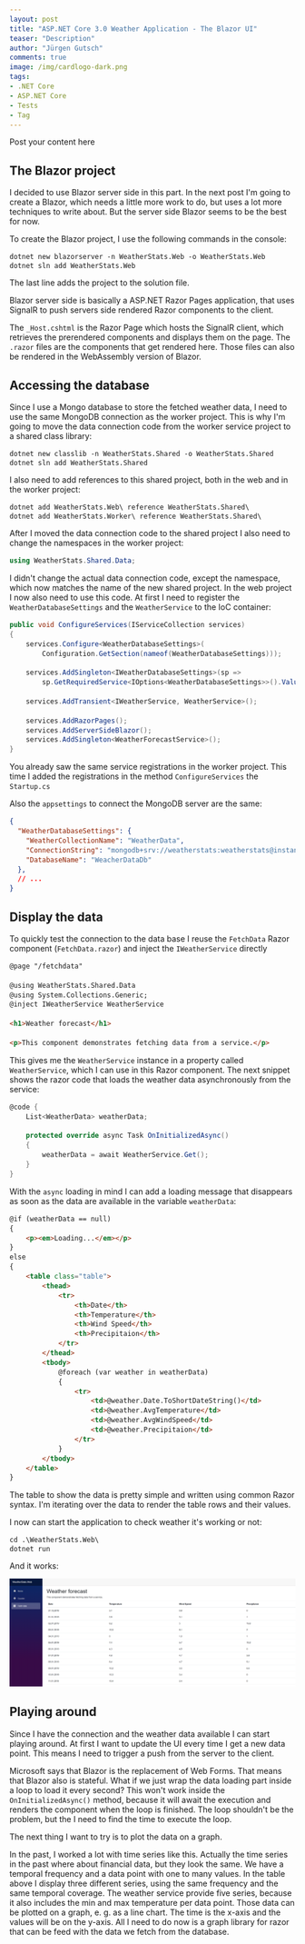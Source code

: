 ```yaml
---
layout: post
title: "ASP.NET Core 3.0 Weather Application - The Blazor UI"
teaser: "Description"
author: "Jürgen Gutsch"
comments: true
image: /img/cardlogo-dark.png
tags: 
- .NET Core
- ASP.NET Core
- Tests
- Tag
---
```


Post your content here





## The Blazor project

I decided to use Blazor server side in this part. In the next post I'm going to create a Blazor, which needs a little more work to do, but uses a lot more techniques to write about. But the server side Blazor seems to be the best for now.

To create the Blazor project, I use the following commands in the console:

~~~shell
dotnet new blazorserver -n WeatherStats.Web -o WeatherStats.Web
dotnet sln add WeatherStats.Web
~~~

The last line adds the project to the solution file.

Blazor server side is basically a ASP.NET Razor Pages application, that uses SignalR to push servers side rendered Razor components to the client.

The `_Host.cshtml` is the Razor Page which hosts the SignalR client, which retrieves the prerendered components and displays them on the page. The `.razor` files are the components that get rendered here. Those files can also be rendered in the WebAssembly version of Blazor.

## Accessing the database

Since I use a Mongo database to store the fetched weather data, I need to use the same MongoDB connection as the worker project. This is why I'm going to move the data connection code from the worker service project to a shared class library: 

~~~ shell
dotnet new classlib -n WeatherStats.Shared -o WeatherStats.Shared
dotnet sln add WeatherStats.Shared
~~~

I also need to add references to this shared project, both in the web and in the worker project:

~~~shell
dotnet add WeatherStats.Web\ reference WeatherStats.Shared\
dotnet add WeatherStats.Worker\ reference WeatherStats.Shared\
~~~

After I moved the data connection code to the shared project I also need to change the namespaces in the worker project:

~~~csharp
using WeatherStats.Shared.Data;
~~~

I didn't change the actual data connection code, except the namespace, which now matches the name of the new shared project. In the web project I now also need to use this code. At first I need to register the `WeatherDatabaseSettings` and the `WeatherService` to the IoC container:

~~~csharp
public void ConfigureServices(IServiceCollection services)
{
    services.Configure<WeatherDatabaseSettings>(
        Configuration.GetSection(nameof(WeatherDatabaseSettings)));

    services.AddSingleton<IWeatherDatabaseSettings>(sp =>
        sp.GetRequiredService<IOptions<WeatherDatabaseSettings>>().Value);

    services.AddTransient<IWeatherService, WeatherService>();

    services.AddRazorPages();
    services.AddServerSideBlazor();
    services.AddSingleton<WeatherForecastService>();
}
~~~

You already saw the same service registrations in the worker project. This time I added the registrations in the method `ConfigureServices` the `Startup.cs` 

Also the `appsettings` to connect the MongoDB server are the same:

~~~json
{
  "WeatherDatabaseSettings": {
    "WeatherCollectionName": "WeatherData",
    "ConnectionString": "mongodb+srv://weatherstats:weatherstats@instancename.azure.mongodb.net/test?retryWrites=true&w=majority",
    "DatabaseName": "WeacherDataDb"
  },
  // ...
}
~~~

## Display the data

To quickly test the connection to the data base I reuse the `FetchData` Razor component (`FetchData.razor`) and inject the `IWeatherService` directly

~~~ html
@page "/fetchdata"

@using WeatherStats.Shared.Data
@using System.Collections.Generic;
@inject IWeatherService WeatherService

<h1>Weather forecast</h1>

<p>This component demonstrates fetching data from a service.</p>
~~~

This gives me the `WeatherService` instance in a property called `WeatherService`, which I can use in this Razor component. The next snippet shows the razor code that loads the weather data asynchronously from the service:

~~~ csharp
@code {
    List<WeatherData> weatherData;

    protected override async Task OnInitializedAsync()
    {
        weatherData = await WeatherService.Get();
    }
}
~~~

With the `async` loading in mind I can add a loading message that disappears as soon as the data are available in the variable `weatherData`:

~~~html
@if (weatherData == null)
{
    <p><em>Loading...</em></p>
}
else
{
    <table class="table">
        <thead>
            <tr>
                <th>Date</th>
                <th>Temperature</th>
                <th>Wind Speed</th>
                <th>Precipitaion</th>
            </tr>
        </thead>
        <tbody>
            @foreach (var weather in weatherData)
            {
                <tr>
                    <td>@weather.Date.ToShortDateString()</td>
                    <td>@weather.AvgTemperature</td>
                    <td>@weather.AvgWindSpeed</td>
                    <td>@weather.Precipitaion</td>
                </tr>
            }
        </tbody>
    </table>
}
~~~

The table to show the data is pretty simple and written using common Razor syntax. I'm iterating over the data to render the table rows and their values.

I now can start the application to check weather it's working or not:

~~~shell
cd .\WeatherStats.Web\
dotnet run
~~~

And it works:

![](../img/weatherstats/weathertable.png)



## Playing around

Since I have the connection and the weather data available I can start playing around. At first I want to update the UI every time I get a new data point. This means I need to trigger a push from the server to the client. 

Microsoft says that Blazor is the replacement of Web Forms. That means that Blazor also is stateful. What if we just wrap the data loading part inside a loop to load it every second? This won't work inside the `OnInitializedAsync()` method, because it will await the execution and renders the component when the loop is finished. The loop shouldn't be the problem, but the I need to find the time to execute the loop.







The next thing I want to try is to plot the data on a graph.

In the past, I worked a lot with time series like this. Actually the time series in the past where about financial data, but they look the same. We have a temporal frequency and a data point with one to many values. In the table above I display three different series, using the same frequency and the same temporal coverage. The weather service provide five series, because it also includes the min and max temperature per data point. Those data can be plotted on a graph, e. g. as a line chart. The time is the x-axis and the values will be on the y-axis. All I need to do now is a graph library for razor that can be feed with the data we fetch from the database.



